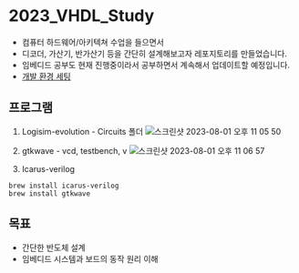 # 2023_VHDL_Study
- 컴퓨터 하드웨어/아키텍쳐 수업을 들으면서
- 디코더, 가산기, 반가산기 등을 간단히 설계해보고자 레포지토리를 만들었습니다.
- 임베디드 공부도 현재 진행중이라서 공부하면서 계속해서 업데이트할 예정입니다.
- [개발 환경 세팅](https://velog.io/@vantaa89/%EB%A7%A5%EC%97%90%EC%84%9C-Verilog-%EB%8F%8C%EB%A6%AC%EA%B8%B0)

## 프로그램
1. Logisim-evolution - Circuits 폴더
![스크린샷 2023-08-01 오후 11 05 50](https://github.com/henryseo1000/2023_VHDL_Study/assets/81693499/b513efa4-adc1-4225-a32d-34d728aa6c26)

2. gtkwave - vcd, testbench, v
![스크린샷 2023-08-01 오후 11 06 57](https://github.com/henryseo1000/2023_VHDL_Study/assets/81693499/4515f6ad-bb26-401c-b0d1-10efff964551)

3. Icarus-verilog
~~~
brew install icarus-verilog
brew install gtkwave
~~~

## 목표
- 간단한 반도체 설계
- 임베디드 시스템과 보드의 동작 원리 이해
